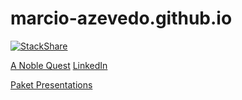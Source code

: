 marcio-azevedo.github.io
========================

[![StackShare](http://img.shields.io/badge/tech-stack-0690fa.svg?style=flat)](http://stackshare.io/marcio-azevedo/my-stack)

[A Noble Quest](https://anoblequest.wordpress.com/)
[LinkedIn](https://www.linkedin.com/in/marcioazevedo/)

[Paket Presentations](https://marcio-azevedo.github.io/paket-presentation/default/)
